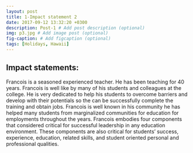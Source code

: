 ```yaml
---
layout: post
title: 1-Impact statement 2
date: 2017-09-12 13:32:20 +0300
description: Post-1 # Add post description (optional)
img: p3.jpg # Add image post (optional)
fig-caption: # Add figcaption (optional)
tags: [Holidays, Hawaii]
---
```

## Impact statements: 
Francois is a seasoned experienced teacher. He has been teaching for 40 years. Francois is well like by many of his students and colleagues at the college. He is very dedicated to help his students to overcome barriers and develop with their potentials so the can be successfully complete the training and obtain jobs. Francois is well known in his community he has helped many students from marginalized communities for education for employments throughout the years.
Francois embodies four components that considered critical for successful leadership in any education environment. These components are also critical for students’ success, experience, education, related skills, and student oriented personal and professional qualities. 
